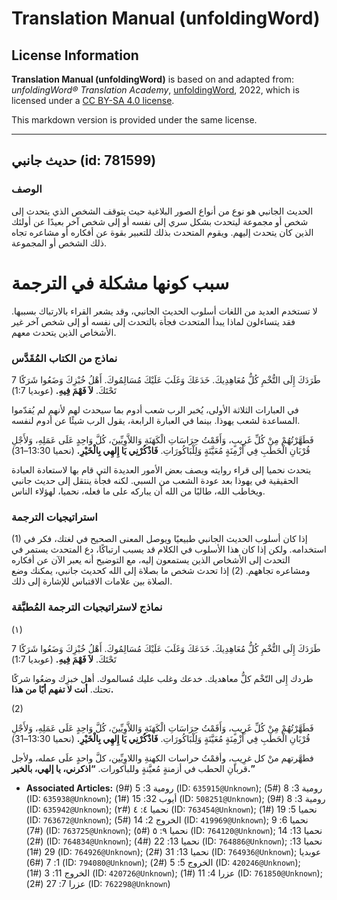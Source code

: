 # Translation Manual (unfoldingWord)

## License Information

**Translation Manual (unfoldingWord)** is based on and adapted from: _unfoldingWord® Translation Academy_, [unfoldingWord](https://unfoldingword.org/utw), 2022, which is licensed under a [CC BY-SA 4.0 license](https://creativecommons.org/licenses/by-sa/4.0/legalcode.en).

This markdown version is provided under the same license.



--------------------------------

## حديث جانبي (id: 781599)

### الوصف

الحديث الجانبي هو نوع من أنواع الصور البلاغية حيث يتوقف الشخص الذي يتحدث إلى شخص أو مجموعة ليتحدث بشكل سري إلى نفسه أو إلى شخص آخر بعيدًا عن أولئك الذين كان يتحدث إليهم. ويقوم المتحدث بذلك للتعبير بقوة عن أفكاره أو مشاعره تجاه ذلك الشخص أو المجموعة.

سبب كونها مشكلة في الترجمة
==========================

لا تستخدم العديد من اللغات أسلوب الحديث الجانبي، وقد يشعر القراء بالارتباك بسببها. فقد يتساءلون لماذا يبدأ المتحدث فجأة بالتحدث إلى نفسه أو إلى شخص آخر غير الأشخاص الذين يتحدث معهم.

### نماذج من الكتاب المُقَدَّس

7 طَرَدَكَ إِلَى التُّخْمِ كُلُّ مُعَاهِدِيكَ. خَدَعَكَ وَغَلَبَ عَلَيْكَ مُسَالِمُوكَ. أَهْلُ خُبْزِكَ وَضَعُوا شَرَكًا تَحْتَكَ. **لاَ فَهْمَ فِيهِ.** (عوبديا 1:7\)

في العبارات الثلاثة الأولى، يُخبر الرب شعب أدوم بما سيحدث لهم لأنهم لم يُقدّموا المساعدة لشعب يهوذا. بينما في العبارة الرابعة، يقول الرب شيئًا عن أدوم لنفسه.

فَطَهَّرْتُهُمْ مِنْ كُلِّ غَرِيبٍ، وَأَقَمْتُ حِرَاسَاتِ الْكَهَنَةِ وَاللاَّوِيِّينَ، كُلَّ وَاحِدٍ عَلَى عَمَلِهِ، وَلأَجْلِ قُرْبَانِ الْحَطَبِ فِي أَزْمِنَةٍ مُعَيَّنَةٍ وَلِلْبَاكُورَاتِ. **فَاذْكُرْنِي يَا إِلهِي بِالْخَيْرِ.** (نحميا 13:30–31\)

يتحدث نحميا إلى قراء روايته ويصف بعض الأمور العديدة التي قام بها لاستعادة العبادة الحقيقية في يهوذا بعد عودة الشعب من السبي. لكنه فجأة ينتقل إلى حديث جانبي ويخاطب الله، طالبًا من الله أن يباركه على ما فعله، نحميا، لهؤلاء الناس.

### استراتيجيات الترجمة

(1\) إذا كان أسلوب الحديث الجانبي طبيعيًا ويوصل المعنى الصحيح في لغتك، فكر في استخدامه. ولكن إذا كان هذا الأسلوب في الكلام قد يسبب ارتباكًا، دع المتحدث يستمر في التحدث إلى الأشخاص الذين يستمعون إليه، مع التوضيح أنه يعبر الآن عن أفكاره ومشاعره تجاههم. (2\) إذا تحدث شخص ما بصلاة إلى الله كحديث جانبي، يمكنك وضع الصلاة بين علامات الاقتباس للإشارة إلى ذلك.

### نماذج لاستراتيجيات الترجمة المُطبَّقة

(١)

7 طَرَدَكَ إِلَى التُّخْمِ كُلُّ مُعَاهِدِيكَ. خَدَعَكَ وَغَلَبَ عَلَيْكَ مُسَالِمُوكَ. أَهْلُ خُبْزِكَ وَضَعُوا شَرَكًا تَحْتَكَ. **لاَ فَهْمَ فِيهِ.** (عوبديا 1:7\)

طردك إِلى التّخْم كلُّ معاهديك. خدعك وغلب عليك مُسالموك. أهل خبزِك وضعُوا شركًا تحتك. **أنت لا تفهم أيًا من هذا.**

(2\)

فَطَهَّرْتُهُمْ مِنْ كُلِّ غَرِيبٍ، وَأَقَمْتُ حِرَاسَاتِ الْكَهَنَةِ وَاللاَّوِيِّينَ، كُلَّ وَاحِدٍ عَلَى عَمَلِهِ، وَلأَجْلِ قُرْبَانِ الْحَطَبِ فِي أَزْمِنَةٍ مُعَيَّنَةٍ وَلِلْبَاكُورَاتِ. **فَاذْكُرْنِي يَا إِلهِي بِالْخَيْرِ.** (نحميا 13:30–31\)

فطهَّرتهم منْ كل غرِيبٍ، وأقمْتُ حراسات الكهنةِ واللاوِيِّين، كلَّ واحدٍ علَى عمله، ولأجل قربانِ الحطب في أزمنةٍ مُعيَّنةٍ وللباكورات. **“اذكرني، يا إلهي، بالخير.”**

* **Associated Articles:** رومية 3: 5 (#9) (ID: `635915@Unknown`); رومية 3: 8 (#5) (ID: `635938@Unknown`); أيوب 32: 15 (#1) (ID: `508251@Unknown`); رومية 3: 8 (#9) (ID: `635942@Unknown`); نحميا ٤: ٤ (#٢) (ID: `763454@Unknown`); نحميا 5: 19 (#1) (ID: `763672@Unknown`); الخروج 2: 14 (#5) (ID: `419969@Unknown`); نحميا 6: 9 (#7) (ID: `763725@Unknown`); نحميا ٩: ٥ (#٥) (ID: `764120@Unknown`); نحميا 13: 14 (#2) (ID: `764834@Unknown`); نحميا 13: 22 (#4) (ID: `764886@Unknown`); نحميا 13: 29 (#1) (ID: `764926@Unknown`); نحميا 13: 31 (#2) (ID: `764936@Unknown`); عوبديا 1: 7 (#6) (ID: `794080@Unknown`); الخروج 5: 5 (#2) (ID: `420246@Unknown`); الخروج 11: 3 (#1) (ID: `420726@Unknown`); عزرا 4: 11 (#1) (ID: `761850@Unknown`); عزرا 7: 27 (#2) (ID: `762298@Unknown`)

